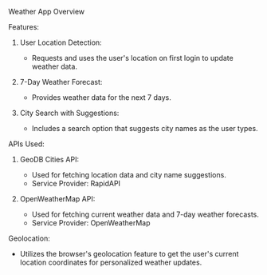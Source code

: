 Weather App Overview

Features:
1. User Location Detection:
   - Requests and uses the user's location on first login to update weather data.

2. 7-Day Weather Forecast:
   - Provides weather data for the next 7 days.

3. City Search with Suggestions:
   - Includes a search option that suggests city names as the user types.

APIs Used:
1. GeoDB Cities API:
   - Used for fetching location data and city name suggestions.
   - Service Provider: RapidAPI

2. OpenWeatherMap API:
   - Used for fetching current weather data and 7-day weather forecasts.
   - Service Provider: OpenWeatherMap

Geolocation:
- Utilizes the browser's geolocation feature to get the user's current location coordinates for personalized weather updates.
